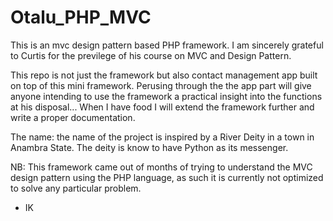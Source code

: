 # Otalu_PHP_MVC

This is an mvc design pattern based PHP framework. 
I am sincerely grateful to Curtis for the previlege of his course on MVC and Design Pattern. 
 
This repo is not just the framework but also contact management app built on top of this mini framework.
Perusing through the the app part will give anyone intending to use the framework a practical insight into the functions
at his disposal... When I have food I will extend the framework further and write a proper documentation.

The name: the name of the project is inspired by a River Deity in a town in Anambra State. The deity is know to have Python as its 
messenger.

NB: This framework came out of months of trying to understand the MVC design pattern using the PHP language,
as such it is currently not optimized to solve any particular problem. 

- IK
